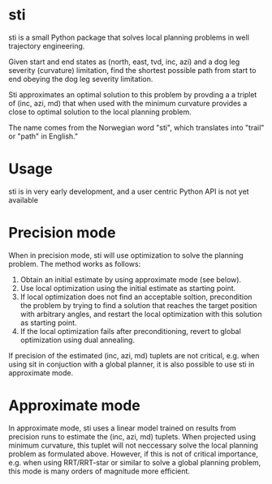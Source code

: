 # sti 

sti is a small Python package that solves local planning problems in well trajectory engineering.

Given start and end states as (north, east, tvd, inc, azi) and a dog leg severity (curvature) limitation, find the shortest possible path from start to end obeying the dog leg severity limitation.

Sti approximates an optimal solution to this problem by provding a a triplet of (inc, azi, md) that when used with the minimum curvature provides a close to optimal solution to the local planning problem.

The name comes from the Norwegian word "sti", which translates into "trail" or "path" in English."

# Usage
sti is in very early development, and a user centric Python API is not yet available

# Precision mode
When in precision mode, sti will use optimization to solve the planning problem. The method works as follows:
1. Obtain an initial estimate by using approximate mode (see below).
2. Use local optimization using the initial estimate as starting point.
3. If local optimization does not find an acceptable soltion, precondition the problem by trying to find a solution that reaches the target position with arbitrary angles, and restart the local optimization with this solution as starting point.
4. If the local optimization fails after preconditioning, revert to global optimization using dual annealing.

If precision of the estimated (inc, azi, md) tuplets are not critical, e.g. when using sit in conjuction with a global planner, it is also possible to use sti in approximate mode.

# Approximate mode
In approximate mode, sti uses a linear model trained on results from precision runs to estimate the (inc, azi, md) tuplets. When projected using minimum curvature, this tuplet will not neccessary solve the local planning problem as formulated above. However, if this is not of critical importance, e.g. when using RRT/RRT-star or similar to solve a global planning problem, this mode is many orders of magnitude more efficient.
